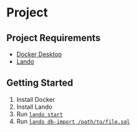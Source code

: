 # Project

## Project Requirements
- [Docker Desktop](https://www.docker.com/products/docker-desktop/)
- [Lando](https://lando.dev/)

## Getting Started
1. Install Docker
2. Install Lando
3. Run [`lando start`](#code)
4. Run [`lando db-import /path/to/file.sql`](#code)